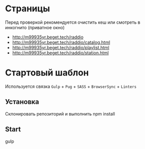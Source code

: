 # Страницы
Перед проверкой рекомендуется очистить кеш или смотреть в инкогнито (приватное окно)
- http://m99935yr.beget.tech/raddio
- http://m99935yr.beget.tech/raddio/catalog.html
- http://m99935yr.beget.tech/raddio/playlist.html
- http://m99935yr.beget.tech/raddio/station.html

# Стартовый шаблон
Используется связка `Gulp` + `Pug` + `SASS` + `BrowserSync` + `Linters`

## Установка
Склонировать репозиторий и выполнить npm install

## Start 
gulp


